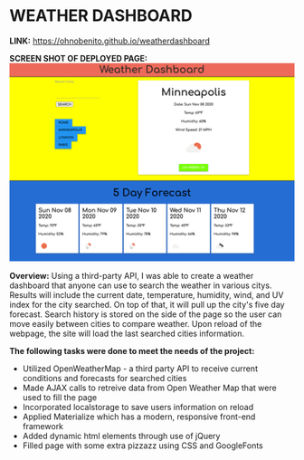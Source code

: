 # **WEATHER DASHBOARD** #


**LINK:** https://ohnobenito.github.io/weatherdashboard

**SCREEN SHOT OF DEPLOYED PAGE:**
![](/assets/images/ss1.png)

**Overview:**
Using a third-party API, I was able to create a weather dashboard that anyone can use to search the weather in various citys. Results will include the current date, temperature, humidity, wind, and UV index for the city searched. On top of that, it will pull up the city's five day forecast. Search history is stored on the side of the page so the user can move easily between cities to compare weather. Upon reload of the webpage, the site will load the last searched cities information.


**The following tasks were done to meet the needs of the project:**
* Utilized OpenWeatherMap - a third party API to receive current conditions and forecasts for searched cities
* Made AJAX calls to retreive data from Open Weather Map that were used to fill the page 
* Incorporated localstorage to save users information on reload
* Applied Materialize which has a modern, responsive front-end framework
* Added dynamic html elements through use of jQuery
* Filled page with some extra pizzazz using CSS and GoogleFonts


